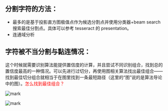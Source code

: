


## 分割字符的方法：

- 最多的是基于投影直方图极值点作为候选分割点并使用分类器+beam search 搜索最佳分割点。具体可以参考 tesseract 的 presentation。
- 连通域分析

## 字符被不当分割与黏连情况：

这个时候就需要识别算法能提供置信度的计算，并且尝试不同识别组合，找到总的置信度最高的一种情况。可以先进行过切分，再使用图相关算法找出最佳组合——找到最佳切分组合就相当于在图里找到一条最短路径（这里的“图”说的是算法导论中的图）。<span style="color:red;">怎么找到最佳组合？</span>



![mark](http://images.iterate.site/blog/image/20190905/KkCab13qkIPi.png?imageslim)



![mark](http://images.iterate.site/blog/image/20190905/yyzEbmQYA19f.png?imageslim)
